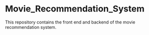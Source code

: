 # Movie_Recommendation_System
This repository contains the front end and backend of the movie recommendation system.
